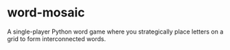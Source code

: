 # word-mosaic
A single-player Python word game where you strategically place letters on a grid to form interconnected words.
